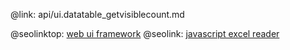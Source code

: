 @link: api/ui.datatable_getvisiblecount.md

@seolinktop: [web ui framework](https://webix.com)
@seolink: [javascript excel reader](https://webix.com/widget/excel_viewer/)
